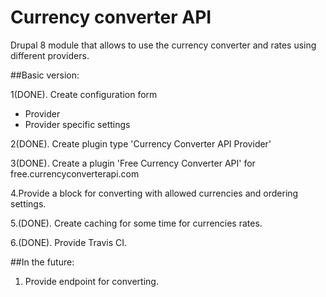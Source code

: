 # Currency converter API
Drupal 8 module that allows to use the currency converter 
and rates using different providers.

##Basic version:

1(DONE). Create configuration form
 - Provider
 - Provider specific settings

2(DONE). Create plugin type 'Currency Converter API Provider'

3(DONE). Create a plugin 'Free Currency Converter API' for
free.currencyconverterapi.com

4.Provide a block for converting with allowed currencies and ordering settings.

5.(DONE). Create caching for some time for currencies rates.

6.(DONE). Provide Travis CI.

##In the future:

1. Provide endpoint for converting.